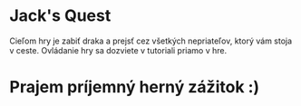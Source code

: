 # Jack's Quest

Cieľom hry je zabiť draka a prejsť cez všetkých nepriateľov, ktorý vám stoja v ceste.
Ovládanie hry sa dozviete v tutoriali priamo v hre.

# Prajem príjemný herný zážitok :)
